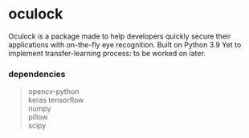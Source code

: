 # oculock

Oculock is a package made to help developers quickly secure their applications with on-the-fly eye recognition. Built on Python 3.9
Yet to implement transfer-learning process: to be worked on later.

### dependencies

> opencv-python  
> keras
> tensorflow  
> numpy  
> pillow  
> scipy
